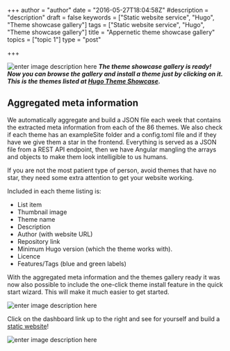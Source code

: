 +++
author = "author"
date = "2016-05-27T18:04:58Z"
#description = "description"
draft = false
keywords = ["Static website service", "Hugo", "Theme showcase gallery"]
tags = ["Static website service", "Hugo", "Theme showcase gallery"]
title = "Appernetic theme showcase gallery"
topics = ["topic 1"]
type = "post"

+++
![enter image description here][1]
***The theme showcase gallery is ready! Now you can browse the gallery and install a theme just by clicking on it. This is the themes listed at [Hugo Theme Showcase][2].*** 

## Aggregated meta information
We automatically aggregate and build a JSON file each week that contains the extracted meta information from each of the 86 themes. We also check if each theme has an exampleSite folder and a config.toml file and if they have we give them a star in the frontend. Everything is served as a JSON file from a REST API endpoint, then we have Angular mangling the arrays and objects to make them look intelligible to us humans.   

If you are not the most patient type of person, avoid themes that have no star, they  need some extra attention to get your website working.

Included in each theme listing is:

 - List item
 - Thumbnail image
 - Theme name
 - Description
 - Author (with website URL)
 - Repository link
 - Minimum Hugo version (which the theme works with).
 - Licence
 - Features/Tags (blue and green labels)  

With the aggregated meta information and the themes gallery ready it was now also possible to include the one-click theme install feature in the quick start wizard.  This will make it much easier to get started.

![enter image description here][3]

Click on the dashboard link up to the right and see for yourself and build a [static website][4]!

![enter image description here][5]


  [1]: https://res.cloudinary.com/appernetic/v1464414173/suli8vdkjsw9luw1ol3f
  [2]: http://themes.gohugo.io/
  [3]: https://res.cloudinary.com/appernetic/v1464371347/mgc1lnbrytafkitsjmma
  [4]: https://appernetic.io/app/#/dashboard/list/create
  [5]: https://res.cloudinary.com/appernetic/v1464415618/eiysait32vipexfyhduh
